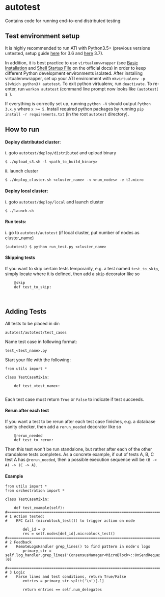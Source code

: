 # autotest
Contains code for running end-to-end distributed testing

## Test environment setup

It is highly recommended to run ATI with Python3.5+ (previous versions untested, setup guide [here](https://docs.python-guide.org/starting/install3/linux/) for 3.6 and [here](https://tecadmin.net/install-python-3-7-on-ubuntu-linuxmint/) 3.7). 

In addition, it is best practice to use `virtualenvwrapper` (see [Basic Installation](https://virtualenvwrapper.readthedocs.io/en/latest/install.html#basic-installation) and [Shell Startup File](https://virtualenvwrapper.readthedocs.io/en/latest/install.html#shell-startup-file) on the official docs) in order to keep different Python development environments isolated. After installing virtualenvwrapper, set up your ATI environment with `mkvirtualenv -p $(which python3) autotest`. To exit python virtualenv, run `deactivate`. To re-enter, run `workon autotest` (command line prompt now looks like `(autotest) $ `).

If everything is correctly set up, running `python -V` should output `Python 3.x.y` where `x >= 5`. Install required python packages by running `pip install -r requirements.txt` (in the root `autotest` directory).

## How to run
#### Deploy distributed cluster:
i. goto `autotest/deploy/distributed` and upload binary
```
$ ./upload_s3.sh -l <path_to_build_binary>
```
ii. launch cluster
```
$ ./deploy_cluster.sh <cluster_name> -n <num_nodes> -e t2.micro
```
#### Deploy local cluster:
i. goto `autotest/deploy/local` and launch cluster
```
$ ./launch.sh
```

#### Run tests:
i. go to `autotest/autotest` (if local cluster, put number of nodes as cluster_name)
```
(autotest) $ python run_test.py <cluster_name>
```

#### Skipping tests
If you want to skip certain tests temporarily, e.g. a test named `test_to_skip`, simply locate where it is defined, then add a `skip` decorator like so
```
    @skip
    def test_to_skip:
``` 
<br>

## Adding Tests
All tests to be placed in dir:
```
autotest/autotest/test_cases
```
Name test case in following format:
```
test_<test_name>.py
```

Start your file with the following:
```
from utils import *

class TestCaseMixin:

	def test_<test_name>:
	
```

Each test case must return `True` or `False` to indicate if test succeeds.

#### Rerun after each test
If you want a test to be rerun after each test case finishes, e.g. a database sanity checker, then add a `rerun_needed` decorator like so
```
    @rerun_needed
    def test_to_rerun:
``` 
Then this test won't be run standalone, but rather after each of the other standalone tests completes. As a concrete example, if out of tests A, B, C test A has `@rerun_needed`, then a possible execution sequence will be `(B -> A) -> (C -> A)`.

#### Example
```
from utils import *
from orchestration import *

class TestCaseMixin:
    
    def test_example(self):
#===========================================================================================
# 1 Action tested:
#    RPC Call (microblock_test()) to trigger action on node 

        del_id = 0        
        res = self.nodes[del_id].microblock_test()
#===========================================================================================
# 2 Feedback
#    RemoteLogsHandler grep_lines() to find pattern in node's logs
        primary_str = self.log_handler.grep_lines('ConsensusManager<MicroBlock>::OnSendRequest')[0]

#===========================================================================================
# 3 Logic
#    Parse lines and test conditions, return True/False
        entries = primary_str.split('\n')[-1]
        
        return entries == self.num_delegates
```
